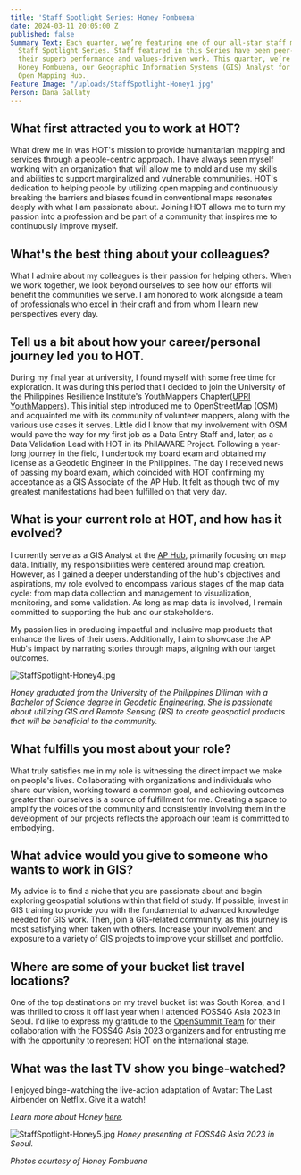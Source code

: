 ```yaml
---
title: 'Staff Spotlight Series: Honey Fombuena'
date: 2024-03-11 20:05:00 Z
published: false
Summary Text: Each quarter, we’re featuring one of our all-star staff members in a
  Staff Spotlight Series. Staff featured in this Series have been peer-nominated for
  their superb performance and values-driven work. This quarter, we’re spotlighting
  Honey Fombuena, our Geographic Information Systems (GIS) Analyst for the Asia Pacific
  Open Mapping Hub.
Feature Image: "/uploads/StaffSpotlight-Honey1.jpg"
Person: Dana Gallaty
---
```


## What first attracted you to work at HOT?

What drew me in was HOT's mission to provide humanitarian mapping and services through a people-centric approach. I have always seen myself working with an organization that will allow me to mold and use my skills and abilities to support marginalized and vulnerable communities. HOT's dedication to helping people by utilizing open mapping and continuously breaking the barriers and biases found in conventional maps resonates deeply with what I am passionate about. Joining HOT allows me to turn my passion into a profession and be part of a community that inspires me to continuously improve myself.

## What's the best thing about your colleagues?

What I admire about my colleagues is their passion for helping others. When we work together, we look beyond ourselves to see how our efforts will benefit the communities we serve. I am honored to work alongside a team of professionals who excel in their craft and from whom I learn new perspectives every day.

## Tell us a bit about how your career/personal journey led you to HOT. 

During my final year at university, I found myself with some free time for exploration. It was during this period that I decided to join the University of the Philippines Resilience Institute's YouthMappers Chapter([UPRI YouthMappers](https://www.facebook.com/UPRIYouthMappers/)). This initial step introduced me to OpenStreetMap (OSM) and acquainted me with its community of volunteer mappers, along with the various use cases it serves. Little did I know that my involvement with OSM would pave the way for my first job as a Data Entry Staff and, later, as a Data Validation Lead with HOT in its PhilAWARE Project. Following a year-long journey in the field, I undertook my board exam and obtained my license as a Geodetic Engineer in the Philippines. The day I received news of passing my board exam, which coincided with HOT confirming my acceptance as a GIS Associate of the AP Hub. It felt as though two of my greatest manifestations had been fulfilled on that very day.

## What is your current role at HOT, and how has it evolved? 

I currently serve as a GIS Analyst at the [AP Hub](https://www.hotosm.org/hubs/open-mapping-hub-asia-pacific/), primarily focusing on map data. Initially, my responsibilities were centered around map creation. However, as I gained a deeper understanding of the hub's objectives and aspirations, my role evolved to encompass various stages of the map data cycle: from map data collection and management to visualization, monitoring, and some validation. As long as map data is involved, I remain committed to supporting the hub and our stakeholders.

My passion lies in producing impactful and inclusive map products that enhance the lives of their users. Additionally, I aim to showcase the AP Hub's impact by narrating stories through maps, aligning with our target outcomes.


![StaffSpotlight-Honey4.jpg](/uploads/StaffSpotlight-Honey4.jpg)

*Honey graduated from the University of the Philippines Diliman with a Bachelor of Science degree in Geodetic Engineering. She is passionate about utilizing GIS and Remote Sensing (RS) to create geospatial products that will be beneficial to the community.*

## What fulfills you most about your role?

What truly satisfies me in my role is witnessing the direct impact we make on people's lives. Collaborating with organizations and individuals who share our vision, working toward a common goal, and achieving outcomes greater than ourselves is a source of fulfillment for me. Creating a space to amplify the voices of the community and consistently involving them in the development of our projects reflects the approach our team is committed to embodying.

## What advice would you give to someone who wants to work in GIS?

My advice is to find a niche that you are passionate about and begin exploring geospatial solutions within that field of study. If possible, invest in GIS training to provide you with the fundamental to advanced knowledge needed for GIS work. Then, join a GIS-related community, as this journey is most satisfying when taken with others. Increase your involvement and exposure to a variety of GIS projects to improve your skillset and portfolio.

## Where are some of your bucket list travel locations?

One of the top destinations on my travel bucket list was South Korea, and I was thrilled to cross it off last year when I attended FOSS4G Asia 2023 in Seoul. I'd like to express my gratitude to the [OpenSummit Team](https://www.hotosm.org/opensummit23-24) for their collaboration with the FOSS4G Asia 2023 organizers and for entrusting me with the opportunity to represent HOT on the international stage.

## What was the last TV show you binge-watched?

I enjoyed binge-watching the live-action adaptation of Avatar: The Last Airbender on Netflix. Give it a watch! 

*Learn more about Honey [here](https://www.hotosm.org/people/honey-grace-fombuena/).*

![StaffSpotlight-Honey5.jpg](/uploads/StaffSpotlight-Honey5.jpg)
*Honey presenting at FOSS4G Asia 2023 in Seoul.*

*Photos courtesy of Honey Fombuena*